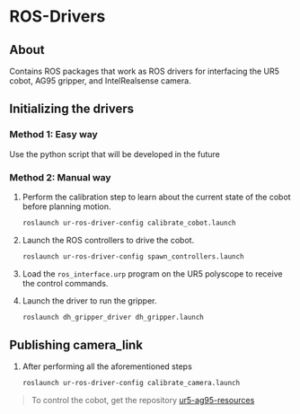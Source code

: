 # ROS-Drivers

## About
Contains ROS packages that work as ROS drivers for interfacing the UR5 cobot, AG95 gripper, and IntelRealsense camera.

## Initializing the drivers

### Method 1: Easy way
Use the python script that will be developed in the future

### Method 2: Manual way
1. Perform the calibration step to learn about the current state of the cobot before planning motion.
    ```bash
    roslaunch ur-ros-driver-config calibrate_cobot.launch
    ```

2. Launch the ROS controllers to drive the cobot.
    ```bash
    roslaunch ur-ros-driver-config spawn_controllers.launch
    ```

3. Load the `ros_interface.urp` program on the UR5 polyscope to receive the control commands.

4. Launch the driver to run the gripper.
    ```bash
    roslaunch dh_gripper_driver dh_gripper.launch
    ```

## Publishing camera_link
1. After performing all the aforementioned steps
    ```bash
    roslaunch ur-ros-driver-config calibrate_camera.launch
    ```

> To control the cobot, get the repository [ur5-ag95-resources]

[ur5-ag95-resources]: https://github.com/RIL-IISc/ur5-ag95-resources.git